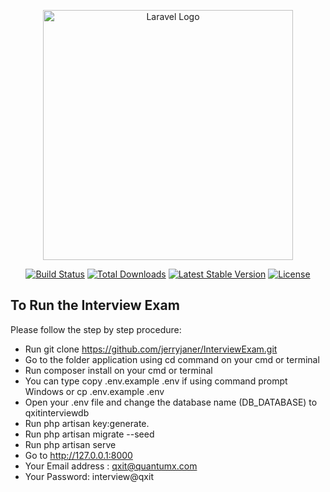 <p align="center"><a href="https://laravel.com" target="_blank"><img src="https://raw.githubusercontent.com/laravel/art/master/logo-lockup/5%20SVG/2%20CMYK/1%20Full%20Color/laravel-logolockup-cmyk-red.svg" width="400" alt="Laravel Logo"></a></p>

<p align="center">
<a href="https://github.com/laravel/framework/actions"><img src="https://github.com/laravel/framework/workflows/tests/badge.svg" alt="Build Status"></a>
<a href="https://packagist.org/packages/laravel/framework"><img src="https://img.shields.io/packagist/dt/laravel/framework" alt="Total Downloads"></a>
<a href="https://packagist.org/packages/laravel/framework"><img src="https://img.shields.io/packagist/v/laravel/framework" alt="Latest Stable Version"></a>
<a href="https://packagist.org/packages/laravel/framework"><img src="https://img.shields.io/packagist/l/laravel/framework" alt="License"></a>
</p>

## To Run the Interview Exam

Please follow the step by step procedure:

- Run git clone https://github.com/jerryjaner/InterviewExam.git
- Go to the folder application using cd command on your cmd or terminal
- Run composer install on your cmd or terminal
- You can type copy .env.example .env if using command prompt Windows or cp .env.example .env
- Open your .env file and change the database name (DB_DATABASE) to qxitinterviewdb
- Run php artisan key:generate.
- Run php artisan migrate --seed
- Run php artisan serve
- Go to http://127.0.0.1:8000
- Your Email address : qxit@quantumx.com
- Your Password: interview@qxit

